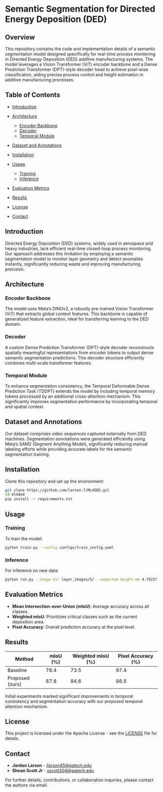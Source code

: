 # Semantic Segmentation for Directed Energy Deposition (DED)

## Overview

This repository contains the code and implementation details of a semantic segmentation model designed specifically for real-time process monitoring in Directed Energy Deposition (DED) additive manufacturing systems. The model leverages a Vision Transformer (ViT) encoder backbone and a Dense Prediction Transformer (DPT)-style decoder head to achieve pixel-wise classification, aiding precise process control and height estimation in additive manufacturing processes.

## Table of Contents

* [Introduction](#introduction)
* [Architecture](#architecture)

  * [Encoder Backbone](#encoder-backbone)
  * [Decoder](#decoder)
  * [Temporal Module](#temporal-module)
* [Dataset and Annotations](#dataset-and-annotations)
* [Installation](#installation)
* [Usage](#usage)

  * [Training](#training)
  * [Inference](#inference)
* [Evaluation Metrics](#evaluation-metrics)
* [Results](#results)
* [License](#license)
* [Contact](#contact)

## Introduction

Directed Energy Deposition (DED) systems, widely used in aerospace and heavy industries, lack efficient real-time closed-loop process monitoring. Our approach addresses this limitation by employing a semantic segmentation model to monitor layer geometry and detect anomalies instantly, significantly reducing waste and improving manufacturing precision.

## Architecture

### Encoder Backbone

The model uses Meta’s DINOv2, a robustly pre-trained Vision Transformer (ViT) that extracts global context features. This backbone is capable of generalized feature extraction, ideal for transferring learning to the DED domain.

### Decoder

A custom Dense Prediction Transformer (DPT)-style decoder reconstructs spatially meaningful representations from encoder tokens to output dense semantic segmentation predictions. This decoder structure efficiently combines multi-scale transformer features.

### Temporal Module

To enhance segmentation consistency, the Temporal Deformable Dense Prediction Task (TDDPT) extends the model by including temporal memory tokens processed by an additional cross-attention mechanism. This significantly improves segmentation performance by incorporating temporal and spatial context.

## Dataset and Annotations

Our dataset comprises video sequences captured externally from DED machines. Segmentation annotations were generated efficiently using Meta’s SAM2 (Segment Anything Model), significantly reducing manual labeling efforts while providing accurate labels for the semantic segmentation training.

## Installation

Clone this repository and set up the environment:

```bash
git clone https://github.com/larson-7/ML4DED.git
cd ml4ded
pip install -r requirements.txt
```

## Usage

### Training

To train the model:

```bash
python train.py --config configs/train_config.yaml
```

### Inference

For inference on new data:

```bash
python run.py --image-dir layer_images/5/ --expected-height-mm 4.79237 --device mps  --color-layers --enable-temporal
```

## Evaluation Metrics

* **Mean Intersection-over-Union (mIoU)**: Average accuracy across all classes.
* **Weighted mIoU**: Prioritizes critical classes such as the current deposition area.
* **Pixel Accuracy**: Overall prediction accuracy at the pixel level.

## Results

| Method          | mIoU (%) | Weighted mIoU (%) | Pixel Accuracy (%) |
| --------------- | ------- | ----------------- | ----------- |
| Baseline        | 78.4    | 73.5              | 97.4            |
| Proposed (ours) | 87.8     | 84.6               | 98.5            |

Initial experiments marked significant improvements in temporal consistency and segmentation accuracy with our proposed temporal attention mechanism.

## License

This project is licensed under the Apache License - see the [LICENSE](LICENSE) file for details.

## Contact

* **Jordan Larson** - [jlarson45@gatech.edu](mailto:jlarson45@gatech.edu)
* **Shean Scott Jr** - [sscott304@gatech.edu](mailto:sscott304@gatech.edu)

For further details, contributions, or collaboration inquiries, please contact the authors via email.
